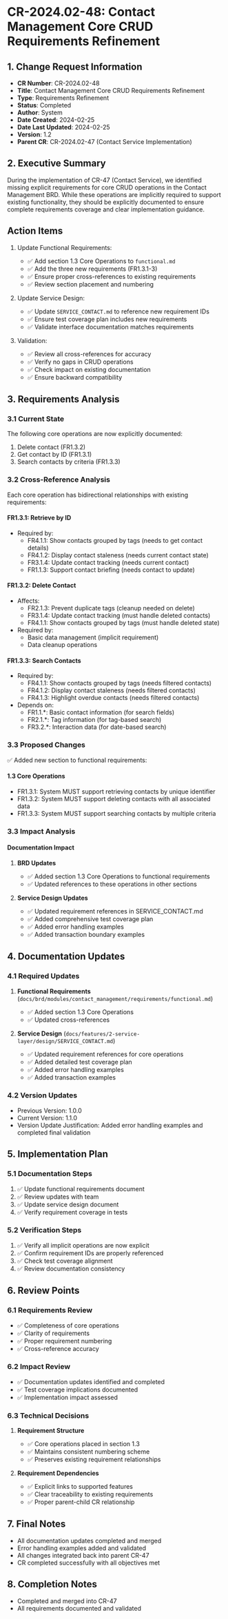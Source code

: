 # CR-2024.02-48: Contact Management Core CRUD Requirements Refinement

## 1. Change Request Information
- **CR Number**: CR-2024.02-48
- **Title**: Contact Management Core CRUD Requirements Refinement
- **Type**: Requirements Refinement
- **Status**: Completed
- **Author**: System
- **Date Created**: 2024-02-25
- **Date Last Updated**: 2024-02-25
- **Version**: 1.2
- **Parent CR**: CR-2024.02-47 (Contact Service Implementation)

## 2. Executive Summary
During the implementation of CR-47 (Contact Service), we identified missing explicit requirements for core CRUD operations in the Contact Management BRD. While these operations are implicitly required to support existing functionality, they should be explicitly documented to ensure complete requirements coverage and clear implementation guidance.

## Action Items
1. Update Functional Requirements:
   - ✅ Add section 1.3 Core Operations to `functional.md`
   - ✅ Add the three new requirements (FR1.3.1-3)
   - ✅ Ensure proper cross-references to existing requirements
   - ✅ Review section placement and numbering

2. Update Service Design:
   - ✅ Update `SERVICE_CONTACT.md` to reference new requirement IDs
   - ✅ Ensure test coverage plan includes new requirements
   - ✅ Validate interface documentation matches requirements

3. Validation:
   - ✅ Review all cross-references for accuracy
   - ✅ Verify no gaps in CRUD operations
   - ✅ Check impact on existing documentation
   - ✅ Ensure backward compatibility

## 3. Requirements Analysis

### 3.1 Current State
The following core operations are now explicitly documented:
1. Delete contact (FR1.3.2)
2. Get contact by ID (FR1.3.1)
3. Search contacts by criteria (FR1.3.3)

### 3.2 Cross-Reference Analysis
Each core operation has bidirectional relationships with existing requirements:

#### FR1.3.1: Retrieve by ID
- Required by:
  - FR4.1.1: Show contacts grouped by tags (needs to get contact details)
  - FR4.1.2: Display contact staleness (needs current contact state)
  - FR3.1.4: Update contact tracking (needs current contact)
  - FR1.1.3: Support contact briefing (needs contact to update)

#### FR1.3.2: Delete Contact
- Affects:
  - FR2.1.3: Prevent duplicate tags (cleanup needed on delete)
  - FR3.1.4: Update contact tracking (must handle deleted contacts)
  - FR4.1.1: Show contacts grouped by tags (must handle deleted state)
- Required by:
  - Basic data management (implicit requirement)
  - Data cleanup operations

#### FR1.3.3: Search Contacts
- Required by:
  - FR4.1.1: Show contacts grouped by tags (needs filtered contacts)
  - FR4.1.2: Display contact staleness (needs filtered contacts)
  - FR4.1.3: Highlight overdue contacts (needs filtered contacts)
- Depends on:
  - FR1.1.*: Basic contact information (for search fields)
  - FR2.1.*: Tag information (for tag-based search)
  - FR3.2.*: Interaction data (for date-based search)

### 3.3 Proposed Changes
✅ Added new section to functional requirements:

#### 1.3 Core Operations
- FR1.3.1: System MUST support retrieving contacts by unique identifier
- FR1.3.2: System MUST support deleting contacts with all associated data
- FR1.3.3: System MUST support searching contacts by multiple criteria

### 3.3 Impact Analysis

#### Documentation Impact
1. **BRD Updates**
   - ✅ Added section 1.3 Core Operations to functional requirements
   - ✅ Updated references to these operations in other sections

2. **Service Design Updates**
   - ✅ Updated requirement references in SERVICE_CONTACT.md
   - ✅ Added comprehensive test coverage plan
   - ✅ Added error handling examples
   - ✅ Added transaction boundary examples

## 4. Documentation Updates

### 4.1 Required Updates
1. **Functional Requirements** (`docs/brd/modules/contact_management/requirements/functional.md`)
   - ✅ Added section 1.3 Core Operations
   - ✅ Updated cross-references

2. **Service Design** (`docs/features/2-service-layer/design/SERVICE_CONTACT.md`)
   - ✅ Updated requirement references for core operations
   - ✅ Added detailed test coverage plan
   - ✅ Added error handling examples
   - ✅ Added transaction examples

### 4.2 Version Updates
- Previous Version: 1.0.0
- Current Version: 1.1.0
- Version Update Justification: Added error handling examples and completed final validation

## 5. Implementation Plan

### 5.1 Documentation Steps
1. ✅ Update functional requirements document
2. ✅ Review updates with team
3. ✅ Update service design document
4. ✅ Verify requirement coverage in tests

### 5.2 Verification Steps
1. ✅ Verify all implicit operations are now explicit
2. ✅ Confirm requirement IDs are properly referenced
3. ✅ Check test coverage alignment
4. ✅ Review documentation consistency

## 6. Review Points

### 6.1 Requirements Review
- ✅ Completeness of core operations
- ✅ Clarity of requirements
- ✅ Proper requirement numbering
- ✅ Cross-reference accuracy

### 6.2 Impact Review
- ✅ Documentation updates identified and completed
- ✅ Test coverage implications documented
- ✅ Implementation impact assessed

### 6.3 Technical Decisions
1. **Requirement Structure**
   - ✅ Core operations placed in section 1.3
   - ✅ Maintains consistent numbering scheme
   - ✅ Preserves existing requirement relationships

2. **Requirement Dependencies**
   - ✅ Explicit links to supported features
   - ✅ Clear traceability to existing requirements
   - ✅ Proper parent-child CR relationship

## 7. Final Notes
- All documentation updates completed and merged
- Error handling examples added and validated
- All changes integrated back into parent CR-47
- CR completed successfully with all objectives met

## 8. Completion Notes
- Completed and merged into CR-47
- All requirements documented and validated
